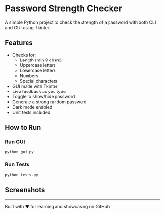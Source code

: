 # Password Strength Checker

A simple Python project to check the strength of a password with both CLI and GUI using Tkinter.

## Features
- Checks for:
  - Length (min 8 chars)
  - Uppercase letters
  - Lowercase letters
  - Numbers
  - Special characters
- GUI made with Tkinter
- Live feedback as you type
- Toggle to show/hide password
- Generate a strong random password
- Dark mode enabled
- Unit tests included

## How to Run

### Run GUI
```bash
python gui.py
```

### Run Tests
```bash
python tests.py
```

## Screenshots

---

Built with ❤️ for learning and showcasing on GitHub!
